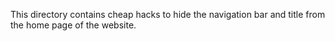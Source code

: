 This directory contains cheap hacks to hide the navigation bar and title from the home page of the website.